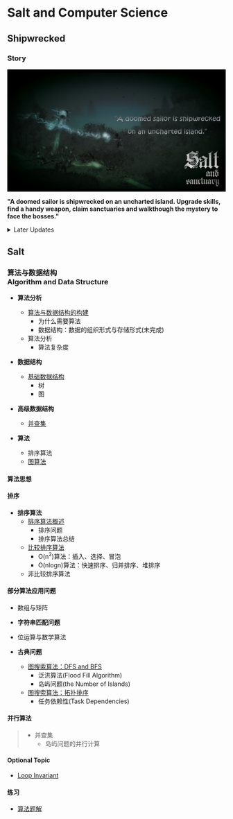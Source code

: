 # Salt and Computer Science

## Shipwrecked

### Story

<img src="https://github.com/TBD2021/Salt-and-Computer-Science/blob/main/Algorithms/img/SaltAndSanctuary1.png" width=600px align=center>

**"A doomed sailor is shipwrecked on an uncharted island. Upgrade skills, find a handy weapon, claim sanctuaries and walkthough the mystery to face the bosses."**

<details>
<summary> Later Updates </summary>

  - 同步目录：图
  - 循环不变式
    
</details>

## Salt

### 算法与数据结构<br>Algorithm and Data Structure

- **算法分析**
  - [算法与数据结构的构建](Algorithms/算法分析/算法与数据结构的构建.md)
    - 为什么需要算法
    - 数据结构：数据的组织形式与存储形式(未完成)
  - 算法分析
    - 算法复杂度

- **数据结构**
  - [基础数据结构](Algorithms/数据结构/基础数据结构.md)
    - 树
    - 图    
- **高级数据结构**
  - [并查集](Algorithms/数据结构/DisjointSet.md)

- **算法**
  - 排序算法
  - [图算法](Algorithms/算法/图算法.md)

#### 算法思想

#### 排序

- **排序算法**
  - [排序算法概述](Algorithms/排序/排序算法概述.md)
    - 排序问题
    - 排序算法总结
  - [比较排序算法](Algorithms/排序/比较排序算法.md)
    - O(n<sup>2</sup>)算法：插入、选择、冒泡
    - O(nlogn)算法：快速排序、归并排序、堆排序
  - 非比较排序算法
    
#### 部分算法应用问题

- 数组与矩阵
- **字符串匹配问题**
- 位运算与数学算法

- **古典问题**
  - [图搜索算法：DFS and BFS](Algorithms/InClassicProblems/图搜索算法：DFS&BFS.md)
    - 泛洪算法(Flood Fill Algorithm)
    - 岛屿问题(the Number of Islands)
  - [图搜索算法：拓扑排序](Algorithms/InClassicProblems/图搜索算法：拓扑排序.md)
    - 任务依赖性(Task Dependencies)

#### 并行算法

>  - 并查集
>    - 岛屿问题的并行计算 

#### Optional Topic

- [Loop Invariant](https://www.cs.miami.edu/home/burt/learning/Math120.1/Notes/LoopInvar.html) 

#### 练习

- [算法题解](Algorithms/算法题解.md)


